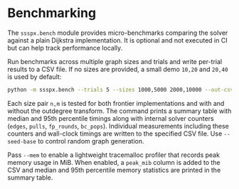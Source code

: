 # Benchmarking

The `ssspx.bench` module provides micro-benchmarks comparing the solver
against a plain Dijkstra implementation. It is optional and not executed in
CI but can help track performance locally.

Run benchmarks across multiple graph sizes and trials and write per-trial
results to a CSV file. If no sizes are provided, a small demo ``10,20`` and
``20,40`` is used by default:

```bash
python -m ssspx.bench --trials 5 --sizes 1000,5000 2000,10000 --out-csv out.csv
```

Each size pair `n,m` is tested for both frontier implementations and with and
without the outdegree transform. The command prints a summary table with
median and 95th percentile timings along with internal solver counters
(`edges`, `pulls`, `fp_rounds`, `bc_pops`). Individual measurements including
these counters and wall-clock timings are written to the specified CSV file.
Use `--seed-base` to control random graph generation.

Pass `--mem` to enable a lightweight tracemalloc profiler that records peak
memory usage in MiB. When enabled, a `peak_mib` column is added to the CSV and
median and 95th percentile memory statistics are printed in the summary table.
